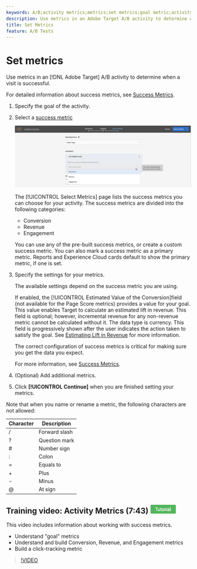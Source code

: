 ```yaml
---
keywords: A/B;activity metrics;metrics;set metrics;goal metric;activity settings;success metric;conversion;revenue;engagement
description: Use metrics in an Adobe Target A/B activity to determine when a visit is successful.
title: Set Metrics
feature: A/B Tests
---
```


# Set metrics

Use metrics in an [!DNL Adobe Target] A/B activity to determine when a visit is successful.

For detailed information about success metrics, see [Success Metrics](/help/c-activities/r-success-metrics/success-metrics.md#reference_D011575C85DA48E989A244593D9B9924). 

1. Specify the goal of the activity.
1. Select a [success metric](/help/c-activities/r-success-metrics/success-metrics.md#reference_D011575C85DA48E989A244593D9B9924)

   ![Select success metric](/help/c-activities/t-test-ab/t-test-create-ab/assets/ab_metrics-new.png)

   The [!UICONTROL Select Metrics] page lists the success metrics you can choose for your activity. The success metrics are divided into the following categories:
   
   * Conversion 
   * Revenue 
   * Engagement

   You can use any of the pre-built success metrics, or create a custom success metric. You can also mark a success metric as a primary metric. Reports and Experience Cloud cards default to show the primary metric, if one is set. 
1. Specify the settings for your metrics.

   The available settings depend on the success metric you are using.

   If enabled, the [!UICONTROL Estimated Value of the Conversion]field (not available for the Page Score metrics) provides a value for your goal. This value enables Target to calculate an estimated lift in revenue. This field is optional; however, incremental revenue for any non-revenue metric cannot be calculated without it. The data type is currency. This field is progressively shown after the user indicates the action taken to satisfy the goal. See [Estimating Lift in Revenue](/help/administrating-target/r-target-account-preferences/estimating-lift-in-revenue.md) for more information.

   The correct configuration of success metrics is critical for making sure you get the data you expect.

   For more information, see [Success Metrics](/help/c-activities/r-success-metrics/success-metrics.md#reference_D011575C85DA48E989A244593D9B9924). 
1. (Optional) Add additional metrics.
1. Click **[!UICONTROL Continue]** when you are finished setting your metrics.

Note that when you name or rename a metric, the following characters are not allowed: 

| Character | Description |
|--- |--- |
|/|Forward slash|
|?|Question mark|
|#|Number sign|
|:|Colon|
|=|Equals to|
|+|Plus|
|-|Minus|
|@|At sign|

## Training video: Activity Metrics (7:43) ![Tutorial badge](/help/assets/tutorial.png)

This video includes information about working with success metrics. 

* Understand "goal" metrics 
* Understand and build Conversion, Revenue, and Engagement metrics 
* Build a click-tracking metric 

>[!VIDEO](https://video.tv.adobe.com/v/17380) 
